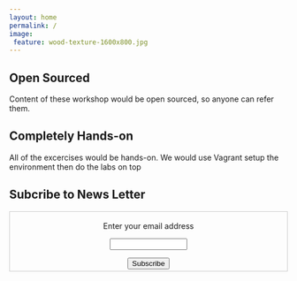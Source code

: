 ```yaml
---
layout: home
permalink: /
image:
 feature: wood-texture-1600x800.jpg
---
```


<div class="tiles">

<div class="tile">
  <h2 class="post-title">Open Sourced</h2>
  <p class="post-excerpt"> Content of these workshop would be open sourced, so anyone can refer them.</p>
</div><!-- /.tile -->

<div class="tile">
  <h2 class="post-title">Completely Hands-on</h2>
  <p class="post-excerpt"> All of the excercises would be hands-on. We would use Vagrant setup the environment then do the labs on top </p>
</div><!-- /.tile -->

<div class="tile">
 <h2 class="post-title">Subcribe to News Letter</h2>
 <form style="border:1px solid #ccc;padding:3px;text-align:center;" action="https://tinyletter.com/neependra" method="post" target="popupwindow" onsubmit="window.open('https://tinyletter.com/neependra', 'popupwindow', 'scrollbars=yes,width=600,height=400');return true"><p><label for="tlemail">Enter your email address</label></p><p><input type="text" style="width:140px" name="email" id="tlemail" /></p><input type="hidden" value="1" name="embed"/><input type="submit" value="Subscribe" /></form>
</div><!-- /.tile -->

</div><!-- /.tiles -->
